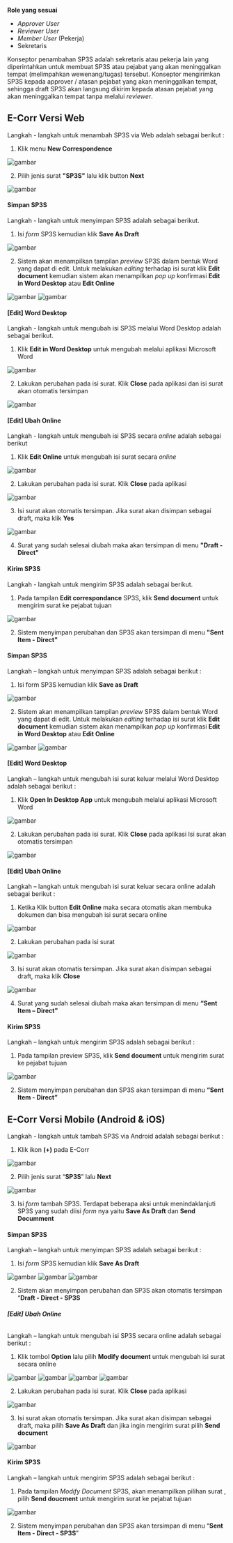 **Role yang sesuai**

- *Approver User*
- *Reviewer User*
- *Member User* (Pekerja)
- Sekretaris

Konseptor penambahan SP3S adalah sekretaris atau pekerja lain yang diperintahkan untuk membuat SP3S atau pejabat yang akan meninggalkan tempat (melimpahkan wewenang/tugas) tersebut. Konseptor mengirimkan SP3S kepada approver / atasan pejabat yang akan meninggalkan tempat, sehingga draft SP3S akan langsung dikirim kepada atasan pejabat yang akan meninggalkan tempat tanpa melalui *reviewer*. 

## **E-Corr Versi Web**

Langkah - langkah untuk menambah SP3S via Web adalah sebagai berikut :

1. Klik menu **New Correspondence**

![gambar](SP3S/SP3S_Web/SP01.png)

2. Pilih jenis surat **"SP3S"** lalu klik button **Next**

![gambar](SP3S/SP3S_Web/SP02.png)


#### **Simpan SP3S**

Langkah - langkah untuk menyimpan SP3S adalah sebagai berikut.

1. Isi *form* SP3S kemudian klik **Save As Draft**

![gambar](SP3S/SP3S_Web/SP03.png)


2. Sistem akan menampilkan tampilan *preview* SP3S dalam bentuk Word yang dapat di edit. Untuk melakukan *editing* terhadap isi surat klik **Edit document** kemudian sistem akan menampilkan *pop up* konfirmasi **Edit in Word Desktop** atau **Edit Online**

![gambar](SP3S/SP3S_Web/SP04.png)
![gambar](SP3S/SP3S_Web/SP05.png)

#### **[Edit] Word Desktop**

Langkah - langkah untuk mengubah isi SP3S melalui Word Desktop adalah sebagai berikut.

1. Klik **Edit in Word Desktop** untuk mengubah melalui aplikasi Microsoft Word

![gambar](SP3S/SP3S_Web/SP06.png)

2. Lakukan perubahan pada isi surat. Klik **Close** pada aplikasi dan isi surat akan otomatis tersimpan

![gambar](SP3S/SP3S_Web/SP08.png)

#### **[Edit] Ubah Online**

Langkah - langkah untuk mengubah isi SP3S secara *online* adalah sebagai berikut

1. Klik **Edit Online** untuk mengubah isi surat secara *online*

![gambar](SP3S/SP3S_Web/SP07.png)

2. Lakukan perubahan pada isi surat. Klik **Close** pada aplikasi

![gambar](SP3S/SP3S_Web/SP09.png)

3. Isi surat akan otomatis tersimpan. Jika surat akan disimpan sebagai draft, maka klik **Yes**

![gambar](SP3S/SP3S_Web/SP10.png)

4. Surat yang sudah selesai diubah maka akan tersimpan di menu **"Draft - Direct"** 

#### **Kirim SP3S**

Langkah - langkah untuk mengirim SP3S adalah sebagai berikut.

1. Pada tampilan **Edit correspondance** SP3S, klik **Send document** untuk mengirim surat ke pejabat tujuan

![gambar](SP3S/SP3S_Web/SP11.png)

2. Sistem menyimpan perubahan dan SP3S akan tersimpan di menu **"Sent Item - Direct"**



#### **Simpan SP3S**

Langkah – langkah untuk menyimpan SP3S adalah sebagai berikut :

1.	Isi form SP3S kemudian klik **Save as Draft**

![gambar](SP3S/SP3S_Web/SP03.png)

2. Sistem akan menampilkan tampilan *preview* SP3S dalam bentuk Word yang dapat di edit. Untuk melakukan *editing* terhadap isi surat klik **Edit document** kemudian sistem akan menampilkan *pop up* konfirmasi **Edit in Word Desktop** atau **Edit Online**

![gambar](SP3S/SP3S_Web/SP04.png)
![gambar](SP3S/SP3S_Web/SP05.png)

#### **[Edit] Word Desktop**

Langkah – langkah untuk mengubah isi surat keluar melalui Word Desktop adalah sebagai berikut :

1.	Klik **Open In Desktop App** untuk mengubah melalui aplikasi Microsoft Word

![gambar](SP3S/SP3S_Web/SP08.png)

2.	Lakukan perubahan pada isi surat. Klik **Close** pada aplikasi Isi surat akan otomatis tersimpan

![gambar](SP3S/SP3S_Web/SP09.png)

#### **[Edit] Ubah Online**

Langkah – langkah untuk mengubah isi surat keluar secara online adalah sebagai berikut :

1. Ketika Klik button **Edit Online** maka secara otomatis akan membuka dokumen dan bisa mengubah isi surat secara online

![gambar](SP3S/SP3S_Web/SP07.png)

2. Lakukan perubahan pada isi surat

![gambar](SP3S/SP3S_Web/SP09.png)

3. Isi surat akan otomatis tersimpan. Jika surat akan disimpan sebagai draft, maka klik **Close**

![gambar](SP3S/SP3S_Web/SP11.png)

4. Surat yang sudah selesai diubah maka akan tersimpan di menu **“Sent Item – Direct”**

#### **Kirim SP3S**

Langkah – langkah untuk mengirim SP3S adalah sebagai berikut :

1.	Pada tampilan preview SP3S, klik **Send document** untuk mengirim surat ke pejabat tujuan

![gambar](SP3S/SP3S_Web/SP11.png)

2.	Sistem menyimpan perubahan dan SP3S akan tersimpan di menu **“Sent Item - Direct”**

## **E-Corr Versi Mobile (Android & iOS)**

Langkah - langkah untuk tambah SP3S via Android adalah sebagai berikut : 

1. Klik ikon **(+)** pada E-Corr

![gambar](SP3S/SP3S_Android/TambahSP3S/02A01.jpg) 

2. Pilih jenis surat “**SP3S**” lalu **Next**

![gambar](SP3S/SP3S_Android/TambahSP3S/02A02.jpg)

3. Isi _form_ tambah SP3S. Terdapat beberapa aksi untuk menindaklanjuti SP3S yang sudah diisi _form_ nya yaitu **Save As Draft** dan **Send Documment**

#### **Simpan SP3S**

Langkah – langkah untuk menyimpan SP3S adalah sebagai berikut :

1. Isi _form_ SP3S kemudian klik **Save As Draft**

![gambar](SP3S/SP3S_Android/TambahSP3S/02A03.jpg) ![gambar](SP3S/SP3S_Android/TambahSP3S/02A04.jpg) ![gambar](SP3S/SP3S_Android/TambahSP3S/02A05.jpg)

2. Sistem akan menyimpan perubahan dan SP3S akan otomatis tersimpan “**Draft - Direct - SP3S**

###### **[Edit] Ubah Online**

Langkah – langkah untuk mengubah isi SP3S secara online adalah sebagai berikut :

1. Klik tombol **Option** lalu pilih **Modify document** untuk mengubah isi surat secara online

![gambar](SP3S/SP3S_Android/TambahSP3S/02U01.jpg) ![gambar](SP3S/SP3S_Android/TambahSP3S/02U01-1.jpg) ![gambar](SP3S/SP3S_Android/TambahSP3S/02U01-2.jpg) ![gambar](SP3S/SP3S_Android/TambahSP3S/02U01-3.jpg)

2. Lakukan perubahan pada isi surat. Klik **Close** pada aplikasi

![gambar](SP3S/SP3S_Android/TambahSP3S/02U02.jpg)

3. Isi surat akan otomatis tersimpan. Jika surat akan disimpan sebagai draft, maka pilih **Save As Draft** dan jika ingin mengirim surat pilih **Send document** 

![gambar](SP3S/SP3S_Android/TambahSP3S/02U02-1.jpg)


#### **Kirim SP3S**

Langkah – langkah untuk mengirim SP3S adalah sebagai berikut :

1. Pada tampilan *Modify Document* SP3S, akan menampilkan pilihan surat , pilih **Send doucment** untuk mengirim surat ke pejabat tujuan

![gambar](SP3S/SP3S_Android/TambahSP3S/02K011.jpg)

2. Sistem menyimpan perubahan dan SP3S akan tersimpan di menu “**Sent Item - Direct - SP3S**”

